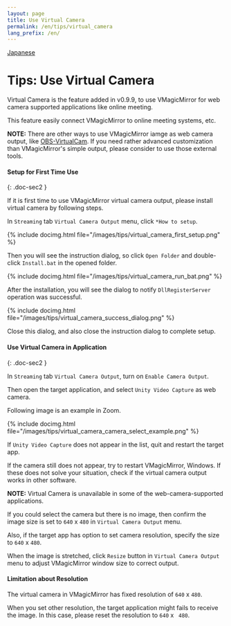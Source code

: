 ```yaml
---
layout: page
title: Use Virtual Camera
permalink: /en/tips/virtual_camera
lang_prefix: /en/
---
```


[Japanese](../../tips/virtual_camera)

# Tips: Use Virtual Camera

Virtual Camera is the feature added in v0.9.9, to use VMagicMirror for web camera supported applications like online meeting.

This feature easily connect VMagicMirror to online meeting systems, etc.

**NOTE:** There are other ways to use VMagicMirror iamge as web camera output, like [OBS-VirtualCam](https://obsproject.com/forum/resources/obs-virtualcam.539/). If you need rather advanced customization than VMagicMirror's simple output, please consider to use those external tools.


#### Setup for First Time Use
{: .doc-sec2 }

If it is first time to use VMagicMirror virtual camera output, please install virtual camera by following steps.

In `Streaming` tab `Virtual Camera Output` menu, click `*How to setup`.

{% include docimg.html file="/images/tips/virtual_camera_first_setup.png" %}

Then you will see the instruction dialog, so click `Open Folder` and double-click `Install.bat` in the opened folder.

{% include docimg.html file="/images/tips/virtual_camera_run_bat.png" %}

After the installation, you will see the dialog to notify `DllRegisterServer` operation was successful.

{% include docimg.html file="/images/tips/virtual_camera_success_dialog.png" %}

Close this dialog, and also close the instruction dialog to complete setup.


#### Use Virtual Camera in Application
{: .doc-sec2 }


In `Streaming` tab `Virtual Camera Output`, turn on `Enable Camera Output`.

Then open the target application, and select `Unity Video Capture` as web camera.

Following image is an example in Zoom.

{% include docimg.html file="/images/tips/virtual_camera_camera_select_example.png" %}

If `Unity Video Capture` does not appear in the list, quit and restart the target app.

If the camera still does not appear, try to restart VMagicMirror, Windows. If these does not solve your situation, check if the virtual camera output works in other software.

**NOTE:** Virtual Camera is unavailable in some of the web-camera-supported applications.

If you could select the camera but there is no image, then confirm the image size is set to `640` x `480` in `Virtual Camera Output` menu. 

Also, if the target app has option to set camera resolution, specify the size to `640` x `480`.

When the image is stretched, click `Resize` button in `Virtual Camera Output` menu to adjust VMagicMirror window size to correct output.


#### Limitation about Resolution

The virtual camera in VMagicMirror has fixed resolution of `640` x `480`.

When you set other resolution, the target application might fails to receive the image. In this case, please reset the resolution to `640` x ` 480`.
